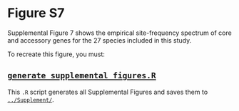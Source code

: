 # Figure S7

Supplemental Figure 7 shows the empirical site-frequency spectrum of core and accessory genes for the 27 species included in this study.

To recreate this figure, you must:

## [`generate_supplemental_figures.R`](../Scripts/generate_supplemental_figures.R)
  This `.R` script generates all Supplemental Figures and saves them to [`../Supplement/`](../Supplement/).
